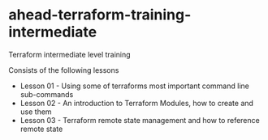 # ahead-terraform-training-intermediate
Terraform intermediate level training

Consists of the following lessons

* Lesson 01 - Using some of terraforms most important command line sub-commands
* Lesson 02 - An introduction to Terraform Modules, how to create and use them
* Lesson 03 - Terraform remote state management and how to reference remote state

